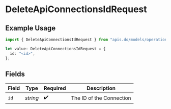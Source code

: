 # DeleteApiConnectionsIdRequest

## Example Usage

```typescript
import { DeleteApiConnectionsIdRequest } from "apis.do/models/operations";

let value: DeleteApiConnectionsIdRequest = {
  id: "<id>",
};
```

## Fields

| Field                    | Type                     | Required                 | Description              |
| ------------------------ | ------------------------ | ------------------------ | ------------------------ |
| `id`                     | *string*                 | :heavy_check_mark:       | The ID of the Connection |